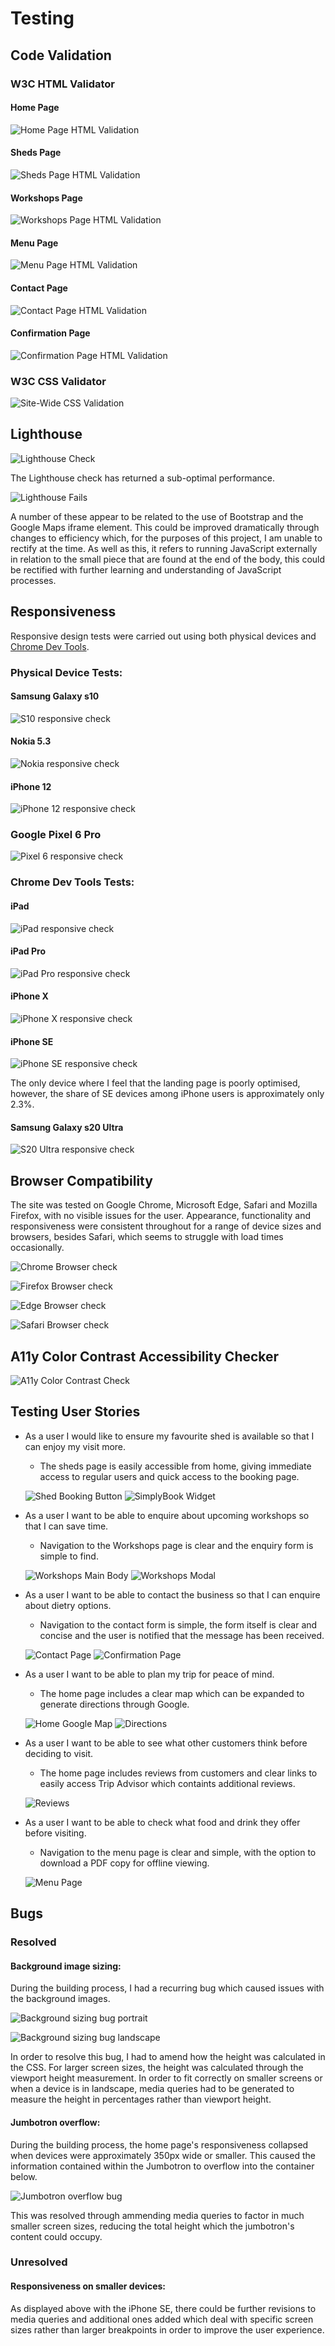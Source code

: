 # Testing 


## Code Validation 

### W3C HTML Validator

#### Home Page

![Home Page HTML Validation](documentation/testing/html-index.jpg)

#### Sheds Page

![Sheds Page HTML Validation](documentation/testing/html-sheds.jpg)

#### Workshops Page

![Workshops Page HTML Validation](documentation/testing/html-workshop.jpg)

#### Menu Page

![Menu Page HTML Validation](documentation/testing/html-menu.jpg)

#### Contact Page

![Contact Page HTML Validation](documentation/testing/html-contact.jpg)

#### Confirmation Page

![Confirmation Page HTML Validation](documentation/testing/html-confirmation.jpg)

### W3C CSS Validator 

![Site-Wide CSS Validation](documentation/testing/css-validation.jpg)

## Lighthouse 

![Lighthouse Check](documentation/testing/lighthouse-check.png)

The Lighthouse check has returned a sub-optimal performance. 

![Lighthouse Fails](documentation/testing/lighthouse-fails.jpg)

A number of these appear to be related to the use of Bootstrap and the Google Maps iframe element. This could be improved dramatically through changes to efficiency which, for the purposes of this project, I am unable to rectify at the time. As well as this, it refers to running JavaScript externally in relation to the small piece that are found at the end of the body, this could be rectified with further learning and understanding of JavaScript processes. 


## Responsiveness 

Responsive design tests were carried out using both physical devices and [Chrome Dev Tools](https://developer.chrome.com/docs/devtools/). 

### Physical Device Tests:

#### Samsung Galaxy s10

![S10 responsive check](documentation/testing/samsungs10.jpg)

#### Nokia 5.3

![Nokia responsive check](documentation/testing/nokia5-3.jpg)

#### iPhone 12

![iPhone 12 responsive check](documentation/testing/iphone12.jpg)

### Google Pixel 6 Pro

![Pixel 6 responsive check](documentation/testing/pixel.jpg)

### Chrome Dev Tools Tests:

#### iPad

![iPad responsive check](documentation/testing/ipad.jpg)

#### iPad Pro

![iPad Pro responsive check](documentation/testing/ipadpro.jpg)

#### iPhone X

![iPhone X responsive check](documentation/testing/iphonex.jpg)

#### iPhone SE

![iPhone SE responsive check](documentation/testing/iphonese.jpg)

The only device where I feel that the landing page is poorly optimised, however, the share of SE devices among iPhone users is approximately only 2.3%.

#### Samsung Galaxy s20 Ultra

![S20 Ultra responsive check](documentation/testing/s20ultra.jpg)

## Browser Compatibility

The site was tested on Google Chrome, Microsoft Edge, Safari and Mozilla Firefox, with no visible issues for the user. Appearance, functionality and responsiveness were consistent throughout for a range of device sizes and browsers, besides Safari, which seems to struggle with load times occasionally. 

![Chrome Browser check](documentation/testing/chrome.jpg)

![Firefox Browser check](documentation/testing/firefox.jpg)

![Edge Browser check](documentation/testing/edge.jpg)

![Safari Browser check](documentation/testing/safari.png)

## A11y Color Contrast Accessibility Checker

![A11y Color Contrast Check](documentation/testing/contrast-check.jpg)



## Testing User Stories 

* As a user I would like to ensure my favourite shed is available so that I can enjoy my visit more. 
    * The sheds page is easily accessible from home, giving immediate access to regular users and quick access to the booking page.  

    ![Shed Booking Button](documentation/testing/hero-image.jpg)
    ![SimplyBook Widget](documentation/testing/simplybook-modal.jpg)

* As a user I want to be able to enquire about upcoming workshops so that I can save time.
    * Navigation to the Workshops page is clear and the enquiry form is simple to find. 

    ![Workshops Main Body](documentation/testing/workshops-images.jpg)
    ![Workshops Modal](documentation/testing/workshop-modal.jpg)

* As a user I want to be able to contact the business so that I can enquire about dietry options. 
    * Navigation to the contact form is simple, the form itself is clear and concise and the user is notified that the message has been received. 

    ![Contact Page](documentation/testing/contact-form.jpg)
    ![Confirmation Page](documentation/testing/confirmation.jpg)

* As a user I want to be able to plan my trip for peace of mind. 
    * The home page includes a clear map which can be expanded to generate directions through Google. 

    ![Home Google Map](documentation/testing/google-map.jpg)
    ![Directions](documentation/testing/map-directions.jpg)

* As a user I want to be able to see what other customers think before deciding to visit. 
    * The home page includes reviews from customers and clear links to easily access Trip Advisor which containts additional reviews.

    ![Reviews](documentation/testing/reviews.jpg)

* As a user I want to be able to check what food and drink they offer before visiting. 
    * Navigation to the menu page is clear and simple, with the option to download a PDF copy for offline viewing. 

    ![Menu Page](documentation/testing/menu.jpg)

## Bugs

### Resolved

#### Background image sizing:

During the building process, I had a recurring bug which caused issues with the background images. 

![Background sizing bug portrait](documentation/testing/background-height-issue.jpg)

![Background sizing bug landscape](documentation/testing/background-height-landscape.jpg)

In order to resolve this bug, I had to amend how the height was calculated in the CSS. For larger screen sizes, the height was calculated through the viewport height measurement. In order to fit correctly on smaller screens or when a device is in landscape, media queries had to be generated to measure the height in percentages rather than viewport height. 

#### Jumbotron overflow:

During the building process, the home page's responsiveness collapsed when devices were approximately 350px wide or smaller. This caused the information contained within the Jumbotron to overflow into the container below. 

![Jumbotron overflow bug](documentation/testing/jumbotron-overflow.jpg)

This was resolved through ammending media queries to factor in much smaller screen sizes, reducing the total height which the jumbotron's content could occupy. 

### Unresolved

#### Responsiveness on smaller devices:

As displayed above with the iPhone SE, there could be further revisions to media queries and additional ones added which deal with specific screen sizes rather than larger breakpoints in order to improve the user experience. 